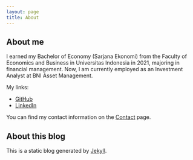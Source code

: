 ```yaml
---
layout: page
title: About
---
```


## About me

I earned my Bachelor of Economy (Sarjana Ekonomi) from the Faculty of Economics
and Business in Universitas Indonesia in 2021, majoring in financial
management. Now, I am currently employed as an Investment Analyst at BNI Asset
Management.

My links:

- [GitHub](https://github.com/abangfarhan)
- [LinkedIn](https://www.linkedin.com/in/abang-farhan-54b510261/)

You can find my contact information on the [Contact](/contact) page.

## About this blog

This is a static blog generated by [Jekyll](https://jekyllrb.com/).
